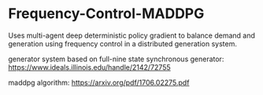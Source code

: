 # Frequency-Control-MADDPG
Uses multi-agent deep deterministic policy gradient to balance demand and generation using frequency control in a distributed generation system. 


generator system based on full-nine state synchronous generator:
https://www.ideals.illinois.edu/handle/2142/72755


maddpg algorithm:
https://arxiv.org/pdf/1706.02275.pdf
